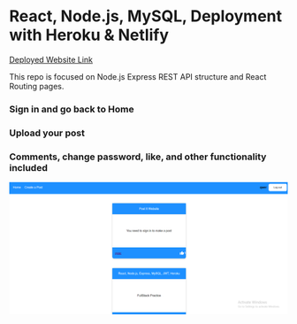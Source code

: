<h1> React, Node.js, MySQL, Deployment with Heroku & Netlify </h1>
<a href ="https://main--keen-sopapillas-fead86.netlify.app/"> Deployed Website Link </a>


<p></p>

This repo is focused on Node.js Express REST API structure and React Routing pages. 

<p/>

<h3>Sign in and go back to Home</h3>
<h3>Upload your post</h3>
<h3>Comments, change password, like, and other functionality included</h3>

<p align="center">
  <img src="/post it.png" width="600" title="image text">
</p>

